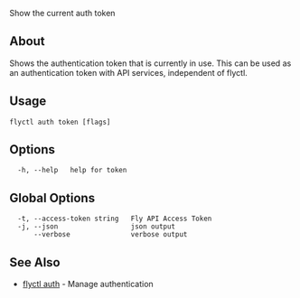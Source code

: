 <p class="font-medium tracking-tight text-gray-400 text-lg -mt-4 mb-9 pb-5 border-b">
  Show the current auth token
</p>

## About

Shows the authentication token that is currently in use. This can be used as an authentication token with API services, independent of flyctl.

## Usage

~~~
flyctl auth token [flags]
~~~

## Options

~~~
  -h, --help   help for token
~~~

## Global Options

~~~
  -t, --access-token string   Fly API Access Token
  -j, --json                  json output
      --verbose               verbose output
~~~

## See Also

* [flyctl auth](/docs/flyctl/auth/)	 - Manage authentication

